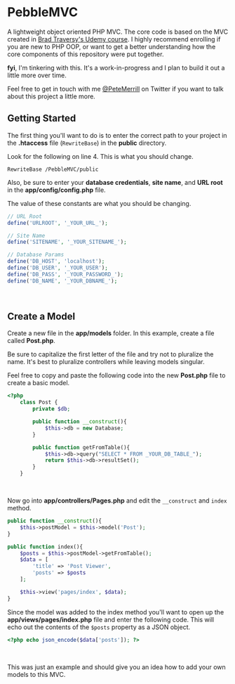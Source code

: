 # PebbleMVC
A lightweight object oriented PHP MVC. The core code is based on the MVC created in [Brad Traversy's Udemy course](https://www.udemy.com/course/object-oriented-php-mvc/). I highly recommend enrolling if you are new to PHP OOP, or want to get a better understanding how the core components of this repository were put together.
<br/>

**fyi**, I'm tinkering with this. It's a work-in-progress and I plan to build it out a little more over time.
<br/>

Feel free to get in touch with me [@PeteMerrill](twitter.com/petemerrill) on Twitter if you want to talk about this project a little more.
<br/>

## Getting Started
The first thing you'll want to do is to enter the correct path to your project in the **.htaccess** file (`RewriteBase`) in the **public** directory.
<br/>

Look for the following on line 4. This is what you should change.
<br/>

`RewriteBase /PebbleMVC/public`
<br/>

Also, be sure to enter your **database credentials**, **site name**, and **URL root** in the **app/config/config.php** file.
<br/>

The value of these constants are what you should be changing.
<br/>

```php
// URL Root
define('URLROOT', '_YOUR_URL_');

// Site Name
define('SITENAME', '_YOUR_SITENAME_');

// Database Params
define('DB_HOST', 'localhost');
define('DB_USER', '_YOUR_USER');
define('DB_PASS', '_YOUR_PASSWORD_');
define('DB_NAME', '_YOUR_DBNAME_');
```
<br/>

## Create a Model
Create a new file in the **app/models** folder. In this example, create a file called **Post.php**.
<br/>

Be sure to capitalize the first letter of the file and try not to pluralize the name. It's best to pluralize controllers while leaving models singular.
<br/>

Feel free to copy and paste the following code into the new **Post.php** file to create a basic model.
<br/>

```php
<?php
    class Post {
        private $db;

        public function __construct(){
            $this->db = new Database;
        }

        public function getFromTable(){
            $this->db->query("SELECT * FROM _YOUR_DB_TABLE_");
            return $this->db->resultSet();
        }
    }
```
<br/>

Now go into **app/controllers/Pages.php** and edit the `__construct` and `index` method.
<br/>

```php
public function __construct(){
    $this->postModel = $this->model('Post');
}

public function index(){
    $posts = $this->postModel->getFromTable();
    $data = [
        'title' => 'Post Viewer',
        'posts' => $posts
    ];

    $this->view('pages/index', $data);
}
```

Since the model was added to the index method you'll want to open up the **app/views/pages/index.php** file and enter the following code. This will echo out the contents of the ```$posts``` property as a JSON object.
<br/>

```php
<?php echo json_encode($data['posts']); ?>
```
<br/>

This was just an example and should give you an idea how to add your own models to this MVC.